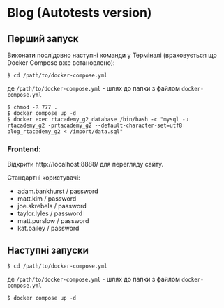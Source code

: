 # Blog (Autotests version)

## Перший запуск
Виконати послідовно наступні команди у Терміналі (враховується що Docker Compose вже встановлено):
```
$ cd /path/to/docker-compose.yml
``` 
де `/path/to/docker-compose.yml` - шлях до папки з файлом `docker-compose.yml`
``` 
$ chmod -R 777 .
$ docker compose up -d
$ docker exec rtacademy_g2_database /bin/bash -c "mysql -u rtacademy_g2 -prtacademy_g2 --default-character-set=utf8 blog_rtacademy_g2 < /import/data.sql"
```

### Frontend:
Відкрити http://localhost:8888/ для перегляду сайту.

Стандартні користувачі:
* adam.bankhurst / password
* matt.kim / password
* joe.skrebels / password
* taylor.lyles / password
* matt.purslow / password
* kat.bailey / password


## Наступні запуски
```
$ cd /path/to/docker-compose.yml
``` 
де `/path/to/docker-compose.yml` - шлях до папки з файлом `docker-compose.yml`
``` 
$ docker compose up -d
```